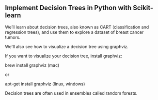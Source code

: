 ## Implement Decision Trees in Python with Scikit-learn

We’ll learn about decision trees, also known as CART (classification and regression trees), and use them to explore a dataset of breast cancer tumors. 

We'll also see how to visualize a decision tree using graphviz.

If you want to visualize your decision tree, install graphviz:

brew install graphviz (mac) 

or 

apt-get install graphviz (linux, windows)

Decision trees are often used in ensembles called random forests.